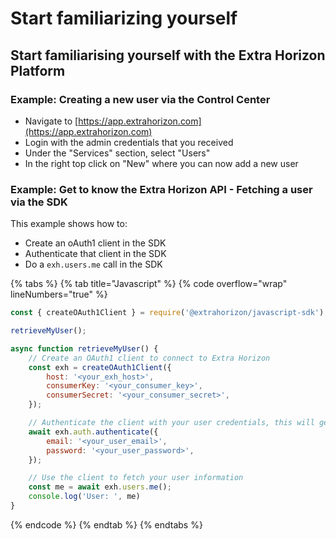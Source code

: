 # Start familiarizing yourself

## Start familiarising yourself with the Extra Horizon Platform

### Example: Creating a new user via the Control Center

* Navigate to [https://app.extrahorizon.com](https://app.extrahorizon.com)
* Login with the admin credentials that you received
* Under the "Services" section, select "Users"
* In the right top click on "New" where you  can now add a new user



### Example: Get to know the Extra Horizon API - **Fetching a user via the SDK**

This example shows how to:

* Create an oAuth1 client in the SDK
* Authenticate that client in the SDK
* Do a `exh.users.me` call in the SDK

{% tabs %}
{% tab title="Javascript" %}
{% code overflow="wrap" lineNumbers="true" %}
```javascript
const { createOAuth1Client } = require('@extrahorizon/javascript-sdk');

retrieveMyUser();

async function retrieveMyUser() {
    // Create an OAuth1 client to connect to Extra Horizon
    const exh = createOAuth1Client({
        host: '<your_exh_host>', 
        consumerKey: '<your_consumer_key>',
        consumerSecret: '<your_consumer_secret>',
    });

    // Authenticate the client with your user credentials, this will generate new OAuth1 tokens
    await exh.auth.authenticate({
        email: '<your_user_email>', 
        password: '<your_user_password>',
    });

    // Use the client to fetch your user information
    const me = await exh.users.me();
    console.log('User: ', me)
}
```
{% endcode %}
{% endtab %}
{% endtabs %}
